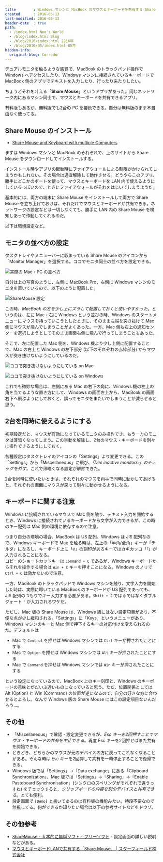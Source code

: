 ```yaml
---
title        : Windows マシンと MacBook のマウスとキーボードを共有する Share Mouse が超絶便利
created      : 2016-05-13
last-modified: 2016-05-13
header-date  : true
path:
  - /index.html Neo's World
  - /blog/index.html Blog
  - /blog/2016/index.html 2016年
  - /blog/2016/05/index.html 05月
hidden-info:
  original-blog: Corredor
---
```


デュアルモニタを触るような感覚で、MacBook のトラックパッド操作で Windows へアクセスしたり、Windows マシンに接続されているキーボードで MacBook 側のアプリでテキストを入力したり、行ったり来たりしたい。

ちょうどそれを叶える「**Share Mouse**」というアプリがあった。同じネットワーク内にあるマシン同士で、マウスとキーボードを共有できるアプリ。

有料版もあるが、無料版でも2台の PC を接続できる。自分は無料版のまま不自由なく使ってる。

## Share Mouse のインストール

- [Share Mouse and Keyboard with multiple Computers](http://www.keyboard-and-mouse-sharing.com/)

まずは Windows マシンと MacBook のそれぞれで、上のサイトから Share Mouse をダウンロードしてインストールする。

インストール時やアプリの起動時にファイアウォールによる制限がかけられてしまうかもしれない。その場合は適宜解除して動作させる。どうやらこのアプリ、勝手にどこかのポートを使って、マウスとキーボードを LAN 内で使えるようにしているっぽいので、ときにファイアウォールがそれをはじいてしまうようだ。

基本的には、両方の端末に Share Mouse をインストールして両方で Share Mouse を立ち上げておけば、それだけでマウスとキーボードが共有できる。ネットワークの設定などは一切しなくても、勝手に LAN 内の Share Mouse を検知しあって作動してくれるのだ。

以下は環境設定など。

## モニタの並べ方の設定

タスクトレイやメニューバーに収まっている Share Mouse のアイコンから「Monitor Manager」を選択する。ココでモニタ同士の並べ方を設定できる。

![実際の Mac・PC の並べ方](./08-01-04.jpg)

自分は上の写真のように、左側に MacBook Pro、右側に Windows マシンのモニタを置いているので、以下のように配置した。

![ShareMouse 設定](13-01-01.png)

この時、*MacBook の方を少し上にズラして配置しておくと使いやすかった*。というのは、左に Mac・右に Windows という並びの時、Windows のスタートメニューにマウスを持っていこうとしたときに、そのまま左端を突き抜けて Mac 側にマウスが飛んでしまうことがよくあった。一方、Mac 側も右上の通知センターを選択しようとしてそのまま画面右側に飛んで行ってしまうこともあった。

そこで、左に配置した Mac 側を、Windows 機より少し上側に配置することで、Mac の右上と Windows の左下部分 (以下のそれぞれの赤枠部分) からマウスが突き抜けないようにしているのだ。

![ココで突き抜けないようにしている on Mac](13-01-02.png)

![ココで突き抜けないようにしている on Windows](13-01-03.png)

これでも微妙な場合は、左側にある Mac の右下の角に、Windows 機の左上の角を当てるような置き方にして、Windows の画面左上から、MacBook の画面右下へ飛ぶようにしておくと、誤ってモニタをまたいでしまうことが減らせると思う。

## 2台を同時に使えるようにする

初期設定だと、マウスが有効になっているモニタのみ操作でき、もう一方のモニタは薄暗くなってしまう。この挙動を解除し、2台のマウス・キーボードを別々に操作できるようにしておく。

各種設定はタスクトレイのアイコンの「Settings」より変更できる。この「Settings」から「Miscellaneous」に飛び、*「Dim inactive monitors:」のチェックを外す*。これで薄暗くなる設定が解除できた。

2台を同時に使いたいときは、それぞれのマウスを両手で同時に動かしてあげると、それぞれの画面にマウスが戻って別々に動かせるようになる。

## キーボードに関する注意

Windows に接続されているマウスで Mac 側を触り、テキスト入力を開始するとき、Windows に接続されているキーボードから文字が入力できるが、この時のキー配列は Mac 側の環境に依存するので注意。

つまり自分の環境の場合、MacBook は US 配列、Windows は JIS 配列なので、Windows キーボードで Mac を触る時は、左上の「半角/全角」キーが「チルダ」になるし、キーボード上に「`@`」の刻印があるキーではカギカッコ「`「`」が入力されることになる。  
コピーのショートカットキーは `Command + C` であるが、Windows キーボードからそれを操作する場合は `Win + C` キーを押すことになる。Windows のノリで `Ctrl + C` は効かないので注意。

一方、MacBook のトラックパッドで Windows マシンを触り、文字入力を開始した時は、実際に叩いている MacBook のキーボードが US 配列であっても、JIS 配列のつもりでキー入力する必要がある。`Shift + 2` では `@` ではなくダブルクォート `"` が入力されるワケだ。

ただし、Mac 版の Share Mouse は、Windows 版にはない設定項目があり、不便な点が少し緩和される。「Settings」に「Keys」というメニューがあり、Windows マシンのキーと Mac 側で押下するキーの対応付けを変えられるのだ。デフォルトは

- Mac で `Control` を押せば Windows マシンでは `Ctrl` キーが押されたことにする
- Mac で `Option` を押せば Windows マシンでは `Alt` キーが押されたことにする
- Mac で `Command` を押せば Windows マシンでは `Win` キーが押されたことにする

という設定になっているので、MacBook 上のキー刻印と、Windows のキーボードの意味とがだいぶ近いものになっていると思う。ただ、位置関係としては Alt (Option) と Win (Command) の位置が逆になるので、自分の好きな方に合わせるとよろし。なんで Windows 版の Share Mouse にはこの設定項目ないんだろう…。

## その他

- 「Miscellaneous」で確認・設定変更できるが、*Esc キーを2回押すことでマウス・キーボードの共有を中止できる*。再度 Esc キーを2回押せばまた共有を開始できる。
- ときどき、どちらかのマウスが元のデバイスの方に戻ってこれなくなることがある。そんな時は Esc キーを2回押して共有を一時停止することで復帰できる。
- Windows 版では「Settings」→「Data exchange」にある「Clipboard Synchronization」、Mac 版では「Settings」→「Sharing」→「Enable Pasteboard Synchronisation」(シンクロのスペリングがそれぞれで違うっすね) をチェックすると、*クリップボードの内容を別のデバイスと共有できる*。とても便利。
- 設定画面で `[Demo]` と書いてあるのは有料版の機能みたい。特段不要なので無視してる。何ができるか知りたい場合は以下の参考サイトなどをドウゾ。

## その他参考

- [ShareMouse - ｋ本的に無料ソフト・フリーソフト](http://www.gigafree.net/internet/remote/sharemouse.html) - 設定画面の詳しい説明などがある。
- [マウスとキーボードLANで共有する「Share Mouse」 | スターフィールド株式会社](http://sterfield.co.jp/officer/%E3%83%9E%E3%82%A6%E3%82%B9%E3%81%A8%E3%82%AD%E3%83%BC%E3%83%9C%E3%83%BC%E3%83%89lan%E3%81%A7%E5%85%B1%E6%9C%89%E3%81%99%E3%82%8B%E3%80%8Cshare-mouse%E3%80%8D/)
